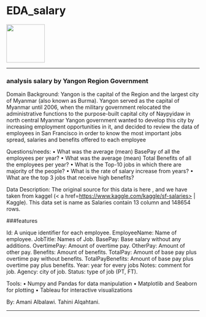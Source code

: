 # EDA_salary

<img src="abc_12.jpg"  width="100" height="100"  alt=""><hr>

### analysis salary by Yangon Region Government

Domain Background: 
Yangon is the capital of the Region and the largest city of Myanmar (also known as Burma). Yangon served as the capital of Myanmar until 2006, when the military government relocated the administrative functions to the purpose-built capital city of Naypyidaw in north central Myanmar
Yangon government wanted to develop this city by increasing employment opportunities in it, and decided to review the data of employees in San Francisco in order to know the most important jobs spread, salaries and benefits offered to each employee


Questions/needs: 
•	What was the average (mean) BasePay of all the employees per year? 
•	What was the average (mean) Total Benefits of all the employees per year? 
•	What is the Top-10 jobs in which there are majority of the people?
•	What is the rate of salary increase from years?
•	What are the top 3 jobs that receive high benefits?


Data Description:
The original source for this data is here , and we have taken from kaggel (< a href=https://www.kaggle.com/kaggle/sf-salaries></a> | Kaggle).
This data set is name as Salaries contain 13 column and 148654 rows.


###features

Id: A unique identifier for each employee.
EmployeeName: Name of employee.
JobTitle: Names of Job.
BasePay: Base salary without any additions.
OvertimePay: Amount of overtime pay.
OtherPay: Amount of other pay.
Benefits: Amount of benefits.
TotalPay: Amount of base pay plus overtime pay without benefits.
TotalPayBenefits: Amount of base pay plus overtime pay plus benefits.
Year: year for every jobs
Notes: comment for job.
Agency: city of job.
Status: type of job (PT, FT).


Tools:
•	Numpy and Pandas for data manipulation
•	Matplotlib and Seaborn for plotting
•	Tableau for interactive visualizations


By:
       Amani Albalawi.
      Tahini Alqahtani.

______________________________________________________________________
